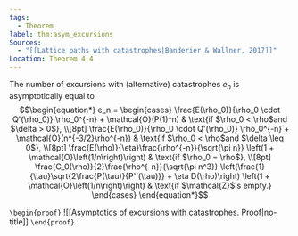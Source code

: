 ```yaml
---
tags:
  - Theorem
label: thm:asym_excursions
Sources:
  - "[[Lattice paths with catastrophes|Banderier & Wallner, 2017]]"
Location: Theorem 4.4
---
```

The number of excursions with (alternative) catastrophes $e_n$ is asymptotically equal to
$$\begin{equation*}
e_n = 
\begin{cases}
\frac{E(\rho_0)}{\rho_0 \cdot Q'(\rho_0)} \rho_0^{-n} + 
\mathcal{O}(P(1)^n) & 
\text{if $\rho_0 < \rho$and $\delta > 0$}, \\[8pt]
\frac{E(\rho_0)}{\rho_0 \cdot Q'(\rho_0)} \rho_0^{-n} + 
\mathcal{O}(n^{-3/2}\rho^{-n}) & 
\text{if $\rho_0 < \rho$and $\delta \leq 0$}, \\[8pt]
\frac{E(\rho)}{\eta}\frac{\rho^{-n}}{\sqrt{\pi n}}
\left(1 + \mathcal{O}\left(1/n\right)\right) & 
\text{if $\rho_0 = \rho$}, \\[8pt]
\frac{C_0(\rho)}{2}\frac{\rho^{-n}}{\sqrt{\pi n^3}}
\left(\frac{1}{\tau}\sqrt{2\frac{P(\tau)}{P''(\tau)}} + \eta D(\rho)\right)
\left(1 + \mathcal{O}\left(1/n\right)\right) & 
\text{if $\mathcal{Z}$is empty.}
\end{cases}
\end{equation*}$$

`\begin{proof}`
![[Asymptotics of excursions with catastrophes. Proof|no-title]]
`\end{proof}`
